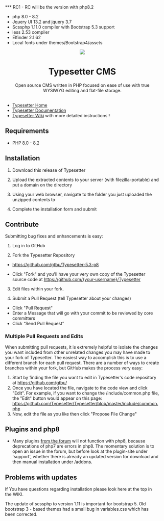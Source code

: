 *** RC1   -  RC will be the version with php8.2

* php 8.0 - 8.2
* Jquery UI 13.2 and jquery 3.7
* Scssphp 1.11.0 compiler with Bootstrap 5.3 support
* less 2.53 compiler
* Elfinder 2.1.62
* Local fonts under themes/Bootstrap4/assets

<p align="center"><img src="/include/imgs/typesetter/ts-logo-color-100x100px-min.png?raw=true"/></p>
<h1 align="center">Typesetter CMS </h1>
<p align="center">Open source CMS written in PHP focused on ease of use with true WYSIWYG editing and flat-file storage.<br/><br/></p>


* [Typesetter Home](https://www.typesettercms.com)
* [Typesetter Documentation](https://www.typesettercms.com/Docs)
* [Typesetter Wiki](https://github.com/gtbu/Typesetter5.2/wiki) with more detailed instructions !


## Requirements ##
* PHP 8.0 - 8.2


## Installation ##
1. Download this release of Typesetter

2. Upload the extracted contents to your server (with filezilla-portable) and put a domain on the directory

3. Using your web browser, navigate to the folder you just uploaded the unzipped contents to 

4. Complete the installation form and submit

## Contribute ##
Submitting bug fixes and enhancements is easy:

1. Log in to GitHub

2. Fork the Typesetter Repository
  * https://github.com/gtbu/Typesetter-5.3-p8
  
  * Click "Fork" and you'll have your very own copy of the Typesetter source code at https://github.com/{your-username}/Typesetter

3. Edit files within your fork.
  
4. Submit a Pull Request (tell Typesetter about your changes)
  * Click "Pull Request"
  * Enter a Message that will go with your commit to be reviewed by core committers
  * Click “Send Pull Request”

### Multiple Pull Requests and Edits ###
When submitting pull requests, it is extremely helpful to isolate the changes you want included from other unrelated changes you may have made to your fork of Typesetter. The easiest way to accomplish this is to use a different branch for each pull request. There are a number of ways to create branches within your fork, but GitHub makes the process very easy:

1. Start by finding the file you want to edit in Typesetter's code repository at
 https://github.com/gtbu/
2. Once you have located the file, navigate to the code view and click "Edit". For example, if you want to change the /include/common.php file, the "Edit" button would appear on this page: https://github.com/Typesetter/Typesetter/blob/master/include/common.php
3. Now, edit the file as you like then click "Propose File Change"

## Plugins and php8 ##
  * Many plugins <a href="https://www.typesettercms.com/Plugins" target=_blank> from the forum</a> will not function with php8, because deprecations of php7 are errors in php8. The momentary solution is to open an issue in the forum, but before look at the plugin-site under 'support', whether there is already an updated version for download and then manual installation under /addons.

## Problems with updates ##
If You have questions regarding installation please look here at the top in the WIKI.

The update of scssphp to version 1.11 is important for bootstrap 5. 
Old bootstrap 3 - based themes had a small bug in variables.css which has been corrected.
